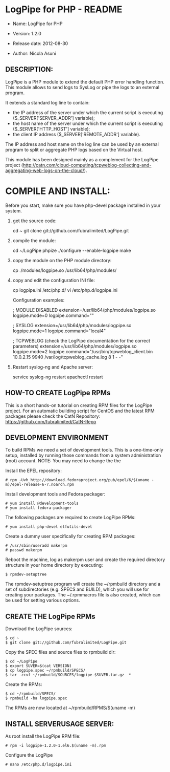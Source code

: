 LogPipe for PHP - README
========================

+ Name: LogPipe for PHP

+ Version: 1.2.0

+ Release date: 2012-08-30

+ Author: Nicola Asuni

DESCRIPTION:
------------

LogPipe is a PHP module to extend the default PHP error handling function.
This module allows to send logs to SysLog or pipe the logs to an external program.

It extends a standard log line to contain:
+ the IP address of the server under which the current script is executing ($_SERVER['SERVER_ADDR'] variable);
+ the host name of the server under which the current script is executing ($_SERVER['HTTP_HOST'] variable);
+ the client IP address ($_SERVER['REMOTE_ADDR'] variable).

The IP address and host name on the log line can be used by an external program to split or aggregate PHP logs based on the Virtual host.

This module has been designed mainly as a complement for the LogPipe project (http://catn.com/cloud-computing/tcpweblog-collecting-and-aggregating-web-logs-on-the-cloud/).

COMPILE AND INSTALL:
====================

Before you start, make sure you have php-devel package installed in your system. 

1. get the source code:

	cd ~
	git clone git://github.com/fubralimited/LogPipe.git

2. compile the module:

	cd ~/LogPipe
	phpize
	./configure --enable-logpipe
	make

3. copy the module on the PHP module directory:

	cp ./modules/logpipe.so /usr/lib64/php/modules/

4. copy and edit the configuration INI file:

	cp logpipe.ini /etc/php.d/
	vi /etc/php.d/logpipe.ini
	
	Configuration examples:
	
	; MODULE DISABLED
	extension=/usr/lib64/php/modules/logpipe.so
	logpipe.mode=0
	logpipe.command=""
	
	; SYSLOG
	extension=/usr/lib64/php/modules/logpipe.so
	logpipe.mode=1
	logpipe.command="local4"
	
	; TCPWEBLOG (check the LogPipe documentation for the correct parameters)
	extension=/usr/lib64/php/modules/logpipe.so
	logpipe.mode=2
	logpipe.command="/usr/bin/tcpweblog_client.bin 10.0.2.15 9940 /var/log/tcpweblog_cache.log 8 1 - -"

5. Restart syslog-ng and Apache server: 

	service syslog-ng restart
	apachectl restart

HOW-TO CREATE LogPipe RPMs
------------------------------

This is a short hands-on tutorial on creating RPM files for the LogPipe project.
For an automatic building script for CentOS and the latest RPM packages please check the CatN Repository: https://github.com/fubralimited/CatN-Repo


## DEVELOPMENT ENVIRONMENT ##

To build RPMs we need a set of development tools.
This is a one-time-only setup, installed by running those commands from a system administration (root) account.
NOTE: You may need to change the the 
	
Install the EPEL repository:

	# rpm -Uvh http://download.fedoraproject.org/pub/epel/6/$(uname -m)/epel-release-6-7.noarch.rpm

Install development tools and Fedora packager:

	# yum install @development-tools
	# yum install fedora-packager

The following packages are required to create LogPipe RPMs:

	# yum install php-devel elfutils-devel

Create a dummy user specifically for creating RPM packages:

	# /usr/sbin/useradd makerpm
	# passwd makerpm

Reboot the machine, log as makerpm user and create the required directory structure in your home directory by executing: 

	$ rpmdev-setuptree

The rpmdev-setuptree program will create the ~/rpmbuild directory and a set of subdirectories (e.g. SPECS and BUILD), which you will use for creating your packages. The ~/.rpmmacros file is also created, which can be used for setting various options. 


## CREATE THE LogPipe RPMs ##

Download the LogPipe sources:

	$ cd ~
	$ git clone git://github.com/fubralimited/LogPipe.git

Copy the SPEC files and source files to rpmbuild dir:
	
	$ cd ~/LogPipe
	$ export SUVER=$(cat VERSION) 
	$ cp logpipe.spec ~/rpmbuild/SPECS/
	$ tar -zcvf ~/rpmbuild/SOURCES/logpipe-$SUVER.tar.gz  *

Create the RPMs:

	$ cd ~/rpmbuild/SPECS/
	$ rpmbuild -ba logpipe.spec


The RPMs are now located at ~/rpmbuild/RPMS/$(uname -m)


INSTALL SERVERUSAGE SERVER:
---------------------------

As root install the LogPipe RPM file:

	# rpm -i logpipe-1.2.0-1.el6.$(uname -m).rpm 
	
Configure the LogPipe

	# nano /etc/php.d/logpipe.ini
